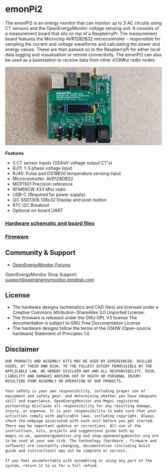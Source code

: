 # emonPi2

The emonPi2 is an energy monitor that can monitor up to 3 AC circuits using CT sensors and the OpenEnergyMonitor voltage sensing unit. It consists of a measurement board that sits on top of a RaspberryPi. The measurement board features the Microchip AVR128DB32 microcontroller - responsible for sampling the current and voltage waveforms and calculating the power and energy values. These are then passed on to the RaspberryPi for either local data logging and visualisation or remote connectivity. The emonPi2 can also be used as a basestation to receive data from other 433Mhz radio nodes.

![board](emonPi2w.jpg)

**Features**

- 3 CT sensor inputs (333mV voltage output CT's)
- RJ11: 1-3 phase voltage input
- RJ45: Pulse and DS18B20 temperature sensing input
- Microcontroller: AVR128DB32
- MCP1501 Precision reference
- RFM69CW 433 Mhz radio
- USB-C (Required for power supply)
- I2C SSD1306 128x32 Display and push button
- RTC I2C Breakout
- Optional on-board UART

### [Hardware schematic and board files](v2.0.0-beta)

### [Firmware](firmware)

## Community & Support

- [OpenEnergyMonitor Forums](https://community.openenergymonitor.org)

OpenEnergyMonitor Shop Support: support@openenergymonitor.zendesk.com

## License

- The hardware designs (schematics and CAD files) are licensed under a Creative Commons Attribution-ShareAlike 3.0 Unported License.
- The firmware is released under the GNU GPL V3 license The documentation is subject to GNU Free Documentation License
- The hardware designs follow the terms of the OSHW (Open-source hardware) Statement of Principles 1.0.

## Disclaimer

```
OUR PRODUCTS AND ASSEMBLY KITS MAY BE USED BY EXPERIENCED, SKILLED USERS, AT THEIR OWN RISK. TO THE FULLEST EXTENT PERMISSIBLE BY THE APPLICABLE LAW, WE HEREBY DISCLAIM ANY AND ALL RESPONSIBILITY, RISK, LIABILITY AND DAMAGES ARISING OUT OF DEATH OR PERSONAL INJURY RESULTING FROM ASSEMBLY OR OPERATION OF OUR PRODUCTS.

Your safety is your own responsibility, including proper use of equipment and safety gear, and determining whether you have adequate skill and experience. OpenEnergyMonitor and Megni registered partnership disclaims all responsibility for any resulting damage, injury, or expense. It is your responsibility to make sure that your activities comply with applicable laws, including copyright. Always check the webpage associated with each unit before you get started. There may be important updates or corrections. All use of the instructions, kits, projects and suggestions given both by megni.co.uk, openenergymonitor.org and shop.openenergymonitor.org are to be used at your own risk. The technology (hardware , firmware and software) are constantly changing, documentation (including build guide and instructions) may not be complete or correct.

If you feel uncomfortable with assembling or using any part of the system, return it to us for a full refund.
```
